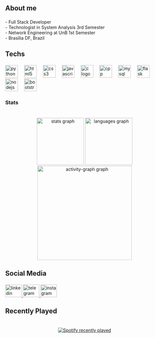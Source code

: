 <h2 align="left">About me</h2>

###

<p align="left">- Full Stack Developer<br>- Technologist in System Analysis 3rd Semester<br>- Network Engineering at UnB 1st Semester<br>- Brasília DF, Brazil</p>

###

<h2 align="left">Techs</h2>

###

<div align="left">
  <img src="https://skillicons.dev/icons?i=py" height="40" alt="python logo"  />
  <img width="12" />
  <img src="https://skillicons.dev/icons?i=html" height="40" alt="html5 logo"  />
  <img width="12" />
  <img src="https://skillicons.dev/icons?i=css" height="40" alt="css3 logo"  />
  <img width="12" />
  <img src="https://skillicons.dev/icons?i=js" height="40" alt="javascript logo"  />
  <img width="12" />
  <img src="https://skillicons.dev/icons?i=c" height="40" alt="c logo"  />
  <img width="12" />
  <img src="https://skillicons.dev/icons?i=cpp" height="40" alt="cpp logo"  />
  <img width="12" />
  <img src="https://skillicons.dev/icons?i=mysql" height="40" alt="mysql logo"  />
  <img width="12" />
  <img src="https://skillicons.dev/icons?i=flask" height="40" alt="flask logo"  />
  <img width="12" />
  <img src="https://skillicons.dev/icons?i=nodejs" height="40" alt="nodejs logo"  />
  <img width="12" />
  <img src="https://skillicons.dev/icons?i=bootstrap" height="40" alt="bootstrap logo"  />
</div>

###

<h3 align="left">Stats</h3>

###

<br clear="both">

<div align="center">
  <img src="https://github-readme-stats.vercel.app/api?username=ruandias-at&hide_title=false&hide_rank=false&show_icons=true&include_all_commits=true&count_private=true&disable_animations=false&theme=midnight-purple&locale=en&hide_border=false&order=1" height="150" alt="stats graph"  />
  <img src="https://github-readme-stats.vercel.app/api/top-langs?username=ruandias-at&locale=en&hide_title=false&layout=compact&card_width=320&langs_count=5&theme=midnight-purple&hide_border=false&order=2" height="150" alt="languages graph"  />
  <img src="https://github-readme-activity-graph.vercel.app/graph?username=ruandias-at&radius=16&theme=high-contrast&area=true&order=5&custom_title=Commits" height="300" alt="activity-graph graph"  />
</div>

###

<h2 align="left">Social Media</h2>

###

<div align="left">
  <a href="https://www.linkedin.com/in/ruan-dias-8128582a5/" target="_blank">
    <img src="https://raw.githubusercontent.com/maurodesouza/profile-readme-generator/master/src/assets/icons/social/linkedin/default.svg" width="52" height="40" alt="linkedin logo"  />
  </a>
  <a href="https://t.me/@ruandiasat" target="_blank">
    <img src="https://raw.githubusercontent.com/maurodesouza/profile-readme-generator/master/src/assets/icons/social/telegram/default.svg" width="52" height="40" alt="telegram logo"  />
  </a>
  <a href="https://www.instagram.com/_ru4n.d/" target="_blank">
    <img src="https://raw.githubusercontent.com/maurodesouza/profile-readme-generator/master/src/assets/icons/social/instagram/default.svg" width="52" height="40" alt="instagram logo"  />
  </a>
</div>

###

<h2 align="left">Recently Played</h2>

###

<br clear="both">

<div align="center">
  <a href="https://open.spotify.com/user/31dtz5sh4s3ubyuzgrdr5nzkvdje">
    <img src="https://spotify-recently-played-readme.vercel.app/api?user=31dtz5sh4s3ubyuzgrdr5nzkvdje&count=3&unique=true" alt="Spotify recently played"  />
  </a>
</div>

###
